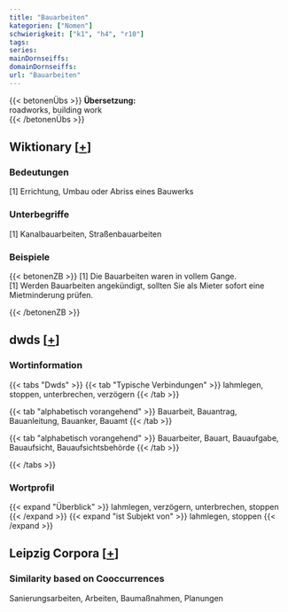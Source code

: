 ```yaml
---
title: "Bauarbeiten"
kategorien: ["Nomen"]
schwierigkeit: ["k1", "h4", "r10"]
tags:
series:
mainDornseiffs:
domainDornseiffs:
url: "Bauarbeiten"
---
```


{{< betonenÜbs >}}
**Übersetzung:**  
roadworks, building  work  
{{< /betonenÜbs >}}

## Wiktionary [[+](https://de.wiktionary.org/wiki/Bauarbeiten)]

### Bedeutungen
[1] Errichtung, Umbau oder Abriss eines Bauwerks  

### Unterbegriffe
[1] Kanalbauarbeiten, Straßenbauarbeiten  

### Beispiele
{{< betonenZB >}}
[1] Die Bauarbeiten waren in vollem Gange.  
[1] Werden Bauarbeiten angekündigt, sollten Sie als Mieter sofort eine Mietminderung prüfen.  

{{< /betonenZB >}}


## dwds [[+](https://www.dwds.de/wb/Bauarbeiten)]

### Wortinformation
{{< tabs "Dwds" >}}
{{< tab "Typische Verbindungen" >}}
lahmlegen, stoppen, unterbrechen, verzögern
{{< /tab >}}

{{< tab "alphabetisch vorangehend" >}}
Bauarbeit, Bauantrag, Bauanleitung, Bauanker, Bauamt
{{< /tab >}}

{{< tab "alphabetisch vorangehend" >}}
Bauarbeiter, Bauart, Bauaufgabe, Bauaufsicht, Bauaufsichtsbehörde
{{< /tab >}}

{{< /tabs >}}

### Wortprofil
{{< expand "Überblick" >}} lahmlegen, verzögern, unterbrechen, stoppen {{< /expand >}}
{{< expand "ist Subjekt von" >}} lahmlegen, stoppen {{< /expand >}}

## Leipzig Corpora [[+](https://corpora.uni-leipzig.de/en/res?word=Bauarbeiten&corpusId=deu_newscrawl-public_2018)]


### Similarity based on Cooccurrences
Sanierungsarbeiten, Arbeiten, Baumaßnahmen, Planungen

